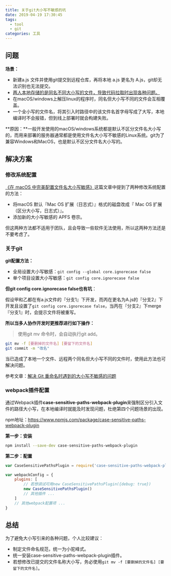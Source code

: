 ```yaml
---
title: 关于git大小写不敏感的坑
date: 2019-04-19 17:30:45
tags:
  - tool
  - git
categories: 工具
---
```


## 问题

**场景：**

- 新建a.js 文件并使用git提交到远程仓库，再将本地 a.js 更名为 A.js，git却无法识别也无法提交。
- [两人本地存储的是同名不同大小写的文件，导致代码拉取时出现各种问题。](<http://www.chengpengfei.com/2018/01/23/>)
- 在macOS/windows上解压linux的程序时，同名但大小写不同的文件会互相覆盖。
- 一个全小写的文件名，将其引入时路径中的该文件名首字母写成了大写，本地编译时不会报错，但到线上部署时就会构建失败。

**原因：**一般开发使用的macOS/windows系统都是默认不区分文件名大小写的，而用来部署的服务器通常都是使用文件名大小写不敏感的Linux系统。git为了兼容Windows和MacOS，也是默认不区分文件名大小写的。

<!--more-->

## 解决方案

### 修改系统配置

[《在 macOS 中完美配置文件名大小写敏感》](https://zhuanlan.zhihu.com/p/35908178)这篇文章中提到了两种修改系统配置的方法：

- 将macOS 默认『Mac OS 扩展（日志式）』格式的磁盘改成『 Mac OS 扩展（区分大小写，日志式）』。
- 添加新的大小写敏感的 APFS 卷宗。

但这两种方法都不适用于团队，且会导致一些软件无法使用，所以这两种方法还是不要考虑了。



### 关于git

**git配置方法：**

- 全局设置大小写敏感：`git config --global core.ignorecase false`
- 单个项目设置大小写敏感：`git config core.ignorecase false`



**但git config core.ignorecase false也有坑**：

假设甲和乙都在有a.js文件的『分支1』下开发，而丙在更名为A.js的『分支2』下开发且设置了`git config core.ignorecase false`，当丙在『分支2』下merge『分支1』时，会提示文件将被重写。



**所以当多人协作开发时更推荐进行如下操作：**

> 使用git mv 命令时，会自动执行git add。

```bash
git mv -f [要删掉的文件名] [要留下的文件名]
git commit -m "改名" 
```

当已造成了本地一个文件、远程两个同名但大小写不同的文件时，使用此方法也可解决问题。

参考文章：[解决 Git 重命名时遇到的大小写不敏感的问题](https://blog.walterlv.com/post/case-insensitive-in-git-rename.html)



### webpack插件配置

通过Webpack插件**case-sensitive-paths-webpack-plugin**来强制区分引入文件的路径大小写，在本地编译时就能及时发现问题，杜绝第四个问题场景的出现。

npm地址：<https://www.npmjs.com/package/case-sensitive-paths-webpack-plugin>

**第一步：安装**

```bash
npm install --save-dev case-sensitive-paths-webpack-plugin
```

**第二步：配置**

```javascript
var CaseSensitivePathsPlugin = require('case-sensitive-paths-webpack-plugin');

var webpackConfig = {
    plugins: [
      	// 若想调试可用new CaseSensitivePathsPlugin({debug: true})
        new CaseSensitivePathsPlugin()
        // 其他插件 ...
    ]
    // 其他webpack配置项 ...
}
```



## 总结

为了避免大小写引来的各种问题，个人比较建议：

- 制定文件命名规范，统一为小驼峰式。
- 统一安装case-sensitive-paths-webpack-plugin插件。
- 若想修改已提交的文件名称大小写，务必使用`git mv -f [要删掉的文件名] [要留下的文件名]`。